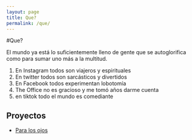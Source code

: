 ```yaml
---
layout: page
title: Que?
permalink: /que/
---
```

#Que?

El mundo ya está lo suficientemente lleno de gente que se autoglorifica como para sumar uno más a la multitud.
1. En Instagram todos son viajeros y espirituales
2. En twitter todos son sarcásticos y divertidos
3. En Facebook todos experimentan lobotomía
4. The Office no es gracioso y me tomó años darme cuenta
5. en tiktok todo el mundo es comediante

## Proyectos

- [Para los ojos](http://www.bumpaddle.com)

